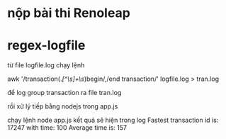 
# nộp bài thi Renoleap

# regex-logfile
từ file logfile.log
chạy lệnh

awk '/transaction(.*[^\s]+\s*)begin/,/end transaction/' logfile.log > tran.log

để log group transaction ra file tran.log


rồi xử lý tiếp bằng nodejs trong app.js

chạy lệnh 
node app.js
kết quả sẽ hiện trong log
Fastest transaction id is:  17247  with time:  100
Average time is:  157